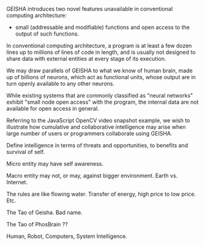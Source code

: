 GEISHA introduces two novel features unavailable in conventional computing architecture:

- small (addressable and modifiable) functions and open access to the output of such functions.

In conventional computing architecture, a program is at least a few dozen lines up to millions of lines of code in length, and is usually not designed to share data with external entities at every stage of its execution.

We may draw parallels of GEISHA to what we know of human brain, made up of billions of neurons, which act as functional units, whose output are in turn openly available to any other neurons.

While existing systems that are commonly classified as "neural networks" exhibit "small node open access" with the program, the internal data are not available for open access in general.

Referring to the JavaScript OpenCV video snapshot example, we wish to illustrate how cumulative and collaborative intelligence may arise when large number of users or programmers collaborate using GEISHA.



Define intelligence in terms of threats and opportunities, to benefits and survival of self.

Micro entity may have self awareness.

Macro entity may not, or may, against bigger environment. Earth vs. Internet.

The rules are like flowing water. Transfer of energy, high price to low price. Etc.

The Tao of Geisha. Bad name.

The Tao of PhosBrain ??

Human, Robot, Computers, System Intelligence.

